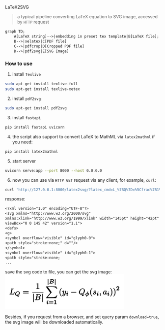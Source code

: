 LaTeX2SVG
> a typical pipeline converting LaTeX equation to SVG image, accessed by `HTTP` request
```mermaid
graph TD;
    A[LaTeX string]-->|embedding in preset tex template|B[LaTeX file];
    B-->|xelatex|C[PDF file]
    C-->|pdfcrop|D[Cropped PDF file]
    D-->|pdf2svg|E[SVG Image]
```
### How to use
1. install `Texlive`
```bash
sudo apt-get install texlive-full
sudo apt-get install texlive-xetex
```
2. install `pdf2svg`

```bash
sudo apt-get install pdf2svg
```

3. install `fastapi`

```bash
pip install fastapi uvicorn
```
4. the script also support to convert LaTeX to MathML via `latex2mathml` if you need:

```bash
pip install latex2mathml
```
5. start server

```bash
uvicorn serve:app --port 8000 --host 0.0.0.0
```
6. now you can use via `HTTP GET` request via any client, for example, `curl`:

```bash
curl 'http://127.0.0.1:8000/latex2svg/?latex_cmd=L_%7BQ%7D=%5Cfrac%7B1%7D%7B%7CB%7C%7D%5Csum_%7Bi=1%7D%5E%7B%7CB%7C%7D%5Cleft%28%20y_i-Q_%5Cphi%28s_i,a_i%29%20%5Cright%29%5E2&download=false'
```
response:
```
<?xml version="1.0" encoding="UTF-8"?>
<svg xmlns="http://www.w3.org/2000/svg" xmlns:xlink="http://www.w3.org/1999/xlink" width="145pt" height="42pt" viewBox="0 0 145 42" version="1.1">
<defs>
<g>
<symbol overflow="visible" id="glyph0-0">
<path style="stroke:none;" d=""/>
</symbol>
<symbol overflow="visible" id="glyph0-1">
<path style="stroke:none;
...

```
save the svg code to file, you can get the svg image:
![svg](./example.svg)

Besides, if you request from a browser, and set query param `download=true`, the svg image will be downloaded automatically.